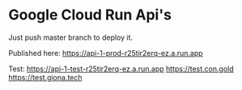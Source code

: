 # Google Cloud Run Api's

Just push master branch to deploy it.

Published here: https://api-1-prod-r25tir2erq-ez.a.run.app

Test: https://api-1-test-r25tir2erq-ez.a.run.app
https://test.con.gold
https://test.giona.tech
